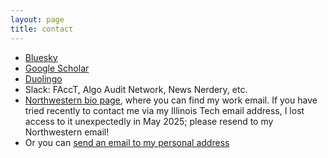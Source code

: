 ```yaml
---
layout: page
title: contact
---
```


* [Bluesky](https://bsky.app/profile/sarambsimon.bsky.social)
* [Google Scholar](https://scholar.google.com/citations?hl=en&user=2Fv-XHUAAAAJ)
* [Duolingo](https://www.duolingo.com/profile/smbsimon)
* Slack: FAccT, Algo Audit Network, News Nerdery, etc.
* [Northwestern bio page](https://history.northwestern.edu/people/graduate-students/sara-m-b-simon.html), where you can find my work email. If you have tried recently to contact me via my Illinois Tech email address, I lost access to it unexpectedly in May 2025; please resend to my Northwestern email!
* Or you can [send an email to my personal address](mailto:smbsimon@gmail.com)
